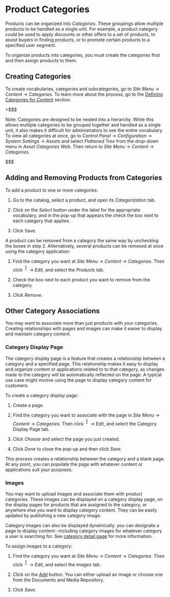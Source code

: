 # Product Categories

Products can be organized into *Categories*. These groupings allow multiple
products to be handled as a single unit. For example, a product category could
be used to apply discounts or other offers to a set of products, to assist
buyers in finding products, or to promote certain products to a specified user
segment.

To organize products into categories, you must create the categories first and
then assign products to them.

## Creating Categories

To create vocabularies, categories and subcategories, go to *Site Menu* &rarr;
*Content* &rarr; *Categories*. To learn more about the process, go to the
[Defining Categories for
Content](/discover/portal/-/knowledge_base/7-1/organizing-content-with-tags-and-categories#defining-categories-for-content)
section.

+$$$

Note: Categories are designed to be nested into a hierarchy. While this allows
multiple categories to be grouped together and handled as a single unit, it
also makes it difficult for administrators to see the entire vocabulary. To
view all categories at once, go to *Control Panel* &rarr; *Configuration*
&rarr; *System Settings* &rarr; *Assets* and select *Flattened Tree* from the
drop-down menu in *Asset Categories Web*. Then return to *Site Menu* &rarr;
*Content* &rarr; *Categories*.

$$$

## Adding and Removing Products from Categories

To add a product to one or more categories:

1.  Go to the catalog, select a product, and open its *Categorization* tab.

2.  Click on the *Select* button under the label for the appropriate vocabulary,
    and in the pop-up that appears the check the box next to each category that
    applies.

3.  Click Save.

A product can be removed from a category the same way by unchecking the boxes in
step 2. Alternatively, several products can be removed at once using the category
application:

1.  Find the category you want at *Site Menu* &rarr; *Content* &rarr;
    *Categories*. Then click ![Options](../../../images/icon-options.png)
    &rarr; *Edit*, and select the *Products* tab.

2.  Check the box next to each product you want to remove from the category.

3.  Click *Remove*.

## Other Category Associations 

You may want to associate more than just products with your categories. Creating
relationships with pages and images can make it easier to display and maintain
category content.

### Category Display Page

The category display page is a feature that creates a relationship between
a category and a specified page. This relationship makes it easy to display and
organize content or applications related to to that category, as changes made
to the category will be automatically reflected on the page. A typical use case
might involve using the page to display category content for customers.

To create a category display page:

1.  Create a page.

2.  Find the category you want to associate with the page in *Site Menu* &rarr;
    *Content* &rarr; *Categories*. Then click
    ![Options](../../../images/icon-options.png) &rarr; *Edit*, and select the
    Category Display Page tab. 

3.  Click *Choose* and select the page you just created.

4.  Click *Done* to close the pop-up and then click *Save*.

This process creates a relationship between the category and a blank page. At
any point, you can populate the page with whatever content or applications suit
your purposes.

### Images

You may want to upload images and associate them with product categories. These
images can be displayed on a category display page, on the display pages for
products that are assigned to the category, or anywhere else you want to display
category content. They can be easily updated by publishing a new category
image.

Category images can also be displayed dynamically: you can designate a page to
display content--including category images for whatever category a user is
searching for. See
[category detail page](/discover/portal/-/knowledge_base/7-1/category-detail-page)
for more information.

To assign images to a category:

1.  Find the category you want at *Site Menu* &rarr; *Content* &rarr;
    *Categories*. Then click ![Options](../../../images/icon-options.png)
    &rarr; *Edit*, and select the *images* tab.

2.  Click on the [Add](../../../images/icon-add.png) button. You can either
    upload an image or choose one from the Documents and Media Repository.

3.  Click *Save*.

<!--Need to add material on setting to priority. Highest priority doc is the one
published, but need to see it to document it-->
